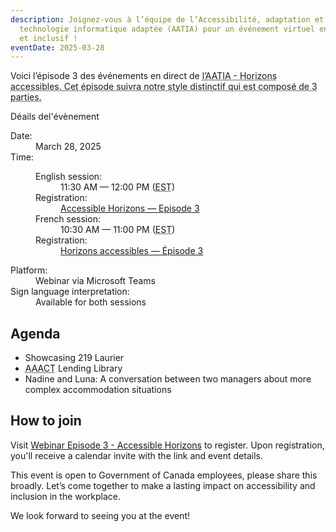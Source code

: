 ```yaml
---
description: Joignez-vous à l’équipe de l’Accessibilité, adaptation et
  technologie informatique adaptée (AATIA) pour un événement virtuel engageant
  et inclusif !
eventDate: 2025-03-28
---
```

Voici l’épisode 3 des événements en direct de <abbr title="Accessibilité, adaptation, et technologie informatique adaptée">l’AATIA - Horizons accessibles. Cet épisode suivra notre style distinctif qui est composé de 3 parties.

Déails del'évènement

<dl>
	<dt>Date:</dt>
	<dd class="mrgn-lft-md">March 28, 2025</dd>
	<dt>Time:</dt>
	<dd class="mrgn-lft-md">
	<dl class="mrgn-lft-lg">
		<dt>English session:</dt>
		<dd class="mrgn-lft-md">11:30 AM &mdash; 12:00 PM (<abbr title="Eastern Standard Time">EST</abbr>)</dd>
		<dt>Registration:</dt>
		<dd class="mrgn-lft-md"><a href="https://events.teams.microsoft.com/event/92c8cc7f-72d4-4541-a2ba-5dbdf8112acb@d05bc194-94bf-4ad6-ae2e-1db0f2e38f5e">Accessible Horizons &mdash; Episode 3</a></dd>
		<dt>French session:</dt>
		<dd class="mrgn-lft-md">10:30 AM &mdash; 11:00 PM (<abbr title="Eastern Standard ime">EST</abbr>)</dd>
		<dt>Registration:</dt>
		<dd class="mrgn-lft-md"><a href="https://events.teams.microsoft.com/event/473cd859-177c-4f90-abb9-ce8b435439b4@d05bc194-94bf-4ad6-ae2e-1db0f2e38f5e" lang="fr">Horizons accessibles
&mdash; Épisode 3</a></dd>
	</dl>
	</dd>
	<dt>Platform:</dt>
	<dd class="mrgn-lft-md">Webinar via Microsoft Teams</dd>
	<dt>Sign language interpretation:</dt>
	<dd class="mrgn-lft-md">Available for both sessions</dd>
</dl>

## Agenda

* Showcasing 219 Laurier
* <abbr title="Accessibility, Accommodation and Adaptive Computer Technology">AAACT</abbr> Lending Library
* Nadine and Luna: A conversation between two managers about more complex accommodation situations 




## How to join

Visit [Webinar Episode 3 - Accessible Horizons](<>) to register. Upon registration, you'll receive a calendar invite with the link and event details.

This event is open to Government of Canada employees, please share this broadly. Let’s come together to make a lasting impact on accessibility and inclusion in the workplace.

We look forward to seeing you at the event!
